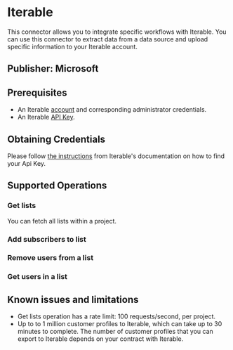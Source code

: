 
# Iterable

This connector allows you to integrate specific workflows with Iterable. You can use this connector to extract data from a data source and upload specific information to your Iterable account.

## Publisher: Microsoft

## Prerequisites

* An Iterable [account](https://iterable.com/) and corresponding administrator credentials.
* An Iterable [API Key](https://support.iterable.com/hc/en-us/articles/360043464871).

## Obtaining Credentials

Please follow [the instructions](https://support.iterable.com/hc/en-us/articles/360043464871) from Iterable's documentation on how to find your Api Key.

## Supported Operations

### Get lists

You can fetch all lists within a project.

### Add subscribers to list

### Remove users from a list

### Get users in a list

## Known issues and limitations

* Get lists operation has a rate limit: 100 requests/second, per project.
* Up to to 1 million customer profiles to Iterable, which can take up to 30 minutes to complete. The number of customer profiles that you can export to Iterable depends on your contract with Iterable.
